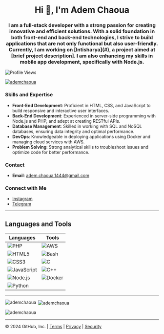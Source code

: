 <h1 align="center">Hi 👋, I'm Adem Chaoua</h1>
<h3 align="center">I am a full-stack developer with a strong passion for creating innovative and efficient solutions. With a solid foundation in both front-end and back-end technologies, I strive to build applications that are not only functional but also user-friendly. Currently, I am working on [Intisharya](#), a project aimed at [brief project description]. I am also enhancing my skills in mobile app development, specifically with Node.js.</h3>

![Profile Views](https://komarev.com/ghpvc/?username=ademchaoua&style=flat-square&color=blue)

<p align="left"> <a href="https://github.com/ryo-ma/github-profile-trophy"><img src="https://github-profile-trophy.vercel.app/?username=ademchaoua" alt="ademchaoua" /></a> </p>


### Skills and Expertise
- **Front-End Development**: Proficient in HTML, CSS, and JavaScript to build responsive and interactive user interfaces.
- **Back-End Development**: Experienced in server-side programming with Node.js and PHP, and adept at creating RESTful APIs.
- **Database Management**: Skilled in working with SQL and NoSQL databases, ensuring data integrity and optimal performance.
- **DevOps**: Knowledgeable in deploying applications using Docker and managing cloud services with AWS.
- **Problem Solving**: Strong analytical skills to troubleshoot issues and optimize code for better performance.

### Contact
- **Email**: [adem.chaoua.1444@gmail.com](mailto:adem.chaoua.1444@gmail.com)

### Connect with Me
- [Instagram](https://instagram.com/8u07_)
- [Telegram](https://t.me/was_ademchaoua)

---

## Languages and Tools

| Languages | Tools |
| --- | --- |
| ![PHP](https://img.shields.io/badge/PHP-777BB4?style=for-the-badge&logo=php&logoColor=white) | ![AWS](https://img.shields.io/badge/AWS-232F3E?style=for-the-badge&logo=amazon-aws&logoColor=white) |
| ![HTML5](https://img.shields.io/badge/HTML5-E34F26?style=for-the-badge&logo=html5&logoColor=white) | ![Bash](https://img.shields.io/badge/Bash-4EAA25?style=for-the-badge&logo=gnu-bash&logoColor=white) |
| ![CSS3](https://img.shields.io/badge/CSS3-1572B6?style=for-the-badge&logo=css3&logoColor=white) | ![C](https://img.shields.io/badge/C-A8B9CC?style=for-the-badge&logo=c&logoColor=white) |
| ![JavaScript](https://img.shields.io/badge/JavaScript-F7DF1E?style=for-the-badge&logo=javascript&logoColor=black) | ![C++](https://img.shields.io/badge/C++-00599C?style=for-the-badge&logo=c%2B%2B&logoColor=white) |
| ![Node.js](https://img.shields.io/badge/Node.js-339933?style=for-the-badge&logo=nodedotjs&logoColor=white) | ![Docker](https://img.shields.io/badge/Docker-2496ED?style=for-the-badge&logo=docker&logoColor=white) |
| ![Python](https://img.shields.io/badge/Python-3776AB?style=for-the-badge&logo=python&logoColor=white) |  |


---

<p><img align="left" src="https://github-readme-stats.vercel.app/api/top-langs?username=ademchaoua&show_icons=true&locale=en&layout=compact" alt="ademchaoua" /></p>

<p>&nbsp;<img align="center" src="https://github-readme-stats.vercel.app/api?username=ademchaoua&show_icons=true&locale=en" alt="ademchaoua" /></p>

<p><img align="center" src="https://github-readme-streak-stats.herokuapp.com/?user=ademchaoua&" alt="ademchaoua" /></p>

---

© 2024 GitHub, Inc. | [Terms](https://github.com/site/terms) | [Privacy](https://github.com/site/privacy) | [Security](https://github.com/security)
